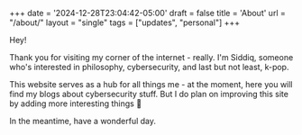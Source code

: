 +++
date = '2024-12-28T23:04:42-05:00'
draft = false
title = 'About'
url = "/about/"
layout = "single"
tags = ["updates", "personal"]
+++

Hey!

Thank you for visiting my corner of the internet - really. I'm Siddiq, someone who's interested in philosophy, cybersecurity, and last but not least, k-pop.

This website serves as a hub for all things me - at the moment, here you will find my blogs about cybersecurity stuff. But I do plan on improving this site by adding more interesting things 🙏

In the meantime, have a wonderful day.